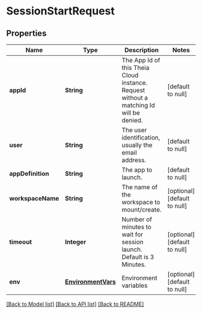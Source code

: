 # SessionStartRequest
## Properties

| Name | Type | Description | Notes |
|------------ | ------------- | ------------- | -------------|
| **appId** | **String** | The App Id of this Theia Cloud instance. Request without a matching Id will be denied. | [default to null] |
| **user** | **String** | The user identification, usually the email address. | [default to null] |
| **appDefinition** | **String** | The app to launch. | [default to null] |
| **workspaceName** | **String** | The name of the workspace to mount/create. | [optional] [default to null] |
| **timeout** | **Integer** | Number of minutes to wait for session launch. Default is 3 Minutes. | [optional] [default to null] |
| **env** | [**EnvironmentVars**](EnvironmentVars.md) | Environment variables | [optional] [default to null] |

[[Back to Model list]](../README.md#documentation-for-models) [[Back to API list]](../README.md#documentation-for-api-endpoints) [[Back to README]](../README.md)

